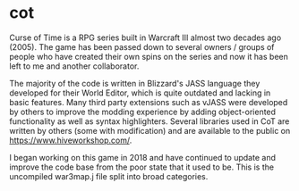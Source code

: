 # cot
Curse of Time is a RPG series built in Warcraft III almost two decades ago (2005). The game has been passed down to several owners / groups of people who have created their own spins on the series and now it has been left to me and another collaborator.

The majority of the code is written in Blizzard's JASS language they developed for their World Editor, which is quite outdated and lacking in basic features. Many third party extensions such as vJASS were developed by others to improve the modding experience by adding object-oriented functionality as well as syntax highlighters. Several libraries used in CoT are written by others (some with modification) and are available to the public on https://www.hiveworkshop.com/.

I began working on this game in 2018 and have continued to update and improve the code base from the poor state that it used to be. This is the uncompiled war3map.j file split into broad categories.
